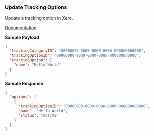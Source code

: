 ### Update Tracking Options

Update a tracking option in Xero.

[Documentation](https://xeroapi.github.io/xero-node/accounting/index.html#api-Accounting-updateTrackingOptions)

**Sample Payload**
```json
{
  "trackingCategoryID": "00000000-0000-0000-0000-000000000000",
  "trackingOptionID": "00000000-0000-0000-0000-000000000000",
  "trackingOption": {
    "name": "Hello World"
  }
}
```

**Sample Response**
```json
{
  "options": [
    {
      "trackingOptionID": "00000000-0000-0000-0000-000000000000",
      "name": "Hello World",
      "status": "ACTIVE"
    }
  ]
}
```
